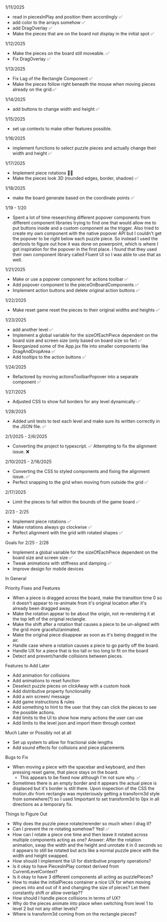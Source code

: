 1/11/2025

- read in piecesInPlay and position them accordingly ✅
- add color to the arrays somehow ✅
- add DragOverlay ✅
- Make the pieces that are on the board not display in the initial spot ✅

1/12/2025

- Make the pieces on the board still moveable. ✅
- Fix DragOverlay ✅

1/13/2025

- Fix Lag of the Rectangle Component ✅
- Make the pieces follow right beneath the mouse when moving pieces already on the grid.✅

1/14/2025

- add buttons to change width and height ✅

1/15/2025

- set up contexts to make other features possible.

1/16/2025

- implement functions to select puzzle pieces and actually change their width and height ✅

1/17/2025

- Implement piece rotations 😵‍💫
- Make the pieces look 3D (rounded edges, border, shadow) ✅

1/18/2025

- make the board generate based on the coordinate points ✅

1/19 - 1/20

- Spent a lot of time researching different popover components from different component libraries trying to find one that would allow me to put buttons inside and a custom component as the trigger. Also tried to create my own component with the native popover API but I couldn't get the popover to be right below each puzzle piece. So instead I used the devtools to figure out how it was done on powerpoint, which is where I got inspiration for the popover in the first place. I found that they used their own component library called Fluent UI so I was able to use that as well.

1/21/2025

- Make or use a popover component for actions toolbar ✅
- Add popover component to the pieceOnBoardComponents ✅
- Implement action buttons and delete original action buttons ✅

1/22/2025

- Make reset game reset the pieces to their original widths and heights ✅

1/23/2025

- add another level ✅
- Implement a global variable for the sizeOfEachPiece dependent on the board size and screen size (only based on board size so far) ✅
- Reorganized some of the App.jsx file into smaller components like DragAndDropArea ✅
- Add tooltips to the action buttons ✅

1/24/2025

- Refactored by moving actionsToolbarPopover into a separate component ✅

1/27/2025

- Adjusted CSS to show full borders for any level dynamically ✅

1/28/2025

- Added unit tests to test each level and make sure its written correctly in the JSON file. ✅

2/1/2025 - 2/6/2025

- Converting the project to typescript. ✅ Attempting to fix the alignment issue. ❌

2/10/2025 - 2/16/2025

- Converting the CSS to styled components and fixing the alignment issue. ✅
- Perfect snapping to the grid when moving from outside the grid ✅

2/17/2025

- Limit the pieces to fall within the bounds of the game board ✅

2/23 - 2/25

- Implement piece rotations ✅
- Make rotations always go clockwise ✅
- Perfect alignment with the grid with rotated shapes ✅

Goals for 2/25 - 2/28

- Implement a global variable for the sizeOfEachPiece dependent on the board size and screen size ✅
- Tweak animations with stiffness and damping ✅
- Improve design for mobile devices

In General

Priority Fixes and Features

- When a piece is dragged across the board, make the transition time 0 so it doesn't appear to re-animate from it's original location after it's already been dragged away.
- Make the rotation appear to be about the origin, not re-rendering it at the top left of the original rectangle.
- Make the shift after a rotation that causes a piece to be un-aligned with the grid more graceful/animated.
- Make the original piece disappear as soon as it's being dragged in the air.
- Handle case where a rotation causes a piece to go partly off the board.
- Handle UX for a piece that is too tall or too long to fit on the board
- Detect and prevent/handle collisions between pieces.

Features to Add Later

- Add animation for collisions
- Add animations to reset function
- Deselect puzzle pieces on clickAway with a custom hook
- Add distributive property functionality
- Add a win screen/ message
- Add game instructions & rules
- Add something to hint to the user that they can click the pieces to see the possible actions.
- Add limits to the UI to show how many actions the user can use
- Add limits to the level json and import them through context

Much Later or Possibly not at all

- Set up system to allow for fractional side lengths
- Add sound effects for collisions and piece placements

Bugs to Fix

- When moving a piece with the spacebar and keyboard, and then pressing reset game, that piece stays on the board.
  - This appears to be fixed now although I'm not sure why. ✅
- Sometimes there is an empty border and it appears the actual piece is displaced but it's border is still there. Upon inspection of the CSS the motion.div from rectangle was mysteriously getting a transform3d style from somewhere(?) so I used !important to set transform3d to 0px in all directions as a temporary fix.

Things to Figure Out

- Why does the puzzle piece rotate/rerender so much when I drag it?
- Can I prevent the re-rotating somehow? Yes! ✅
- How can I rotate a piece one time and then leave it rotated across multiple components acting as one? Answer: After the rotation animation, swap the width and the height and unrotate it in 0 seconds so it appears to still be rotated but acts like a normal puzzle piece with the width and height swapped.
- How should I implement the UI for distributive property operations?
- Is it okay to have PiecesInPlay context derived from CurrentLevelContext?
- Is it okay to have 3 different components all acting as puzzlePieces?
- How to make the initialPieces container a nice UX for when moving pieces into and out of it and changing the size of pieces? Let them constantly shift or allow overlap??
- How should I handle piece collisions in terms of UX?
- Why do the pieces animate into place when switching from level 1 to level 2 but not any other levels?
- Where is transform3d coming from on the rectangle pieces?
